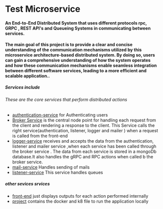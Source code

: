 # Test Microservice

#### An End-to-End Distributed System that uses different protocols rpc, GRPC , REST API's and Queueing Systems in communicating between services.
#### The main goal of this project is to provide a clear and concise understanding of the communication mechanisms utilized by this microservice architecture-based distributed system. By doing so, users can gain a comprehensive understanding of how the system operates and how these communication mechanisms enable seamless integration between different software services, leading to a more efficient and scalable application..
##### Services include 
###### These are the core services that perform distributed actions 
- [authentication-service](https://github.com/Philip-21/Go-Microservice/tree/master/authentication-service) for Authenticating users
- [Broker Service](https://github.com/Philip-21/Go-Microservice/tree/master/broker-service) is the central node point for handling each request from the client and rendering a response to the client. This Service calls the right service(authentication, listener, logger and mailer )  when a request is called from the front-end  
- [logger-service](https://github.com/Philip-21/Go-Microservice/tree/master/logger-service) receives and accepts the data from the authentication, listener and mailer service ,when each service has been called through the broker service . The data from each service is stored in a  mongoDb database.It also handles the gRPC and RPC actions when called b the broker service. 
- [mail-service](https://github.com/Philip-21/Go-Microservice/tree/master/mail-service) Handles sending of mails
- [listener-service](https://github.com/Philip-21/Go-Microservice/tree/master/listener-service) This service handles queues 

##### other sevices srvices 
- [front-end](https://github.com/Philip-21/Go-Microservice/tree/master/front-end) just displays outputs for each action performed internally
- [project](https://github.com/Philip-21/Go-Microservice/tree/master/project) contains the docker and k8 file to run the application locally